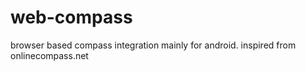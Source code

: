 # web-compass

browser based compass integration mainly for android.
inspired from onlinecompass.net
